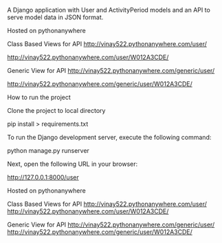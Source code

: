 A Django application with User and ActivityPeriod models and an API to serve model data in JSON format.


Hosted on pythonanywhere

Class Based Views for API
http://vinay522.pythonanywhere.com/user/

http://vinay522.pythonanywhere.com/user/W012A3CDE/

Generic View for API
http://vinay522.pythonanywhere.com/generic/user/

http://vinay522.pythonanywhere.com/generic/user/W012A3CDE/



How to run the project

Clone the project to local directory

pip install > requirements.txt

To run the Django development server, execute the following command:

python manage.py runserver

Next, open the following URL in your browser:

http://127.0.0.1:8000/user

Hosted on pythonanywhere

Class Based Views for API
http://vinay522.pythonanywhere.com/user/
http://vinay522.pythonanywhere.com/user/W012A3CDE/

Generic View for API
http://vinay522.pythonanywhere.com/generic/user/
http://vinay522.pythonanywhere.com/generic/user/W012A3CDE/
